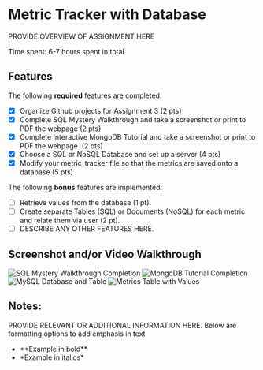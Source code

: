 # Metric Tracker with Database

PROVIDE OVERVIEW OF ASSIGNMENT HERE

Time spent: 6-7 hours spent in total

## Features

The following **required** features are completed:

- [X] Organize Github projects for Assignment 3 (2 pts)
- [X] Complete SQL Mystery Walkthrough and take a screenshot or print to PDF the webpage (2 pts)
- [X] Complete Interactive MongoDB Tutorial and take a screenshot or print to PDF the webpage  (2 pts)
- [X] Choose a SQL or NoSQL Database and set up a server (4 pts)
- [X] Modify your metric_tracker file so that the metrics are saved onto a database (5 pts)

The following **bonus** features are implemented:

- [ ] Retrieve values from the database (1 pt).
- [ ] Create separate Tables (SQL) or Documents (NoSQL) for each metric and relate them via user (2 pt).
- [ ] DESCRIBE ANY OTHER FEATURES HERE.

## Screenshot and/or Video Walkthrough

<img src="Images/Screenshot 2024-03-23 at 4.37.54 PM.png" title='SQL Mystery Walkthrough Completion' width='' alt='SQL Mystery Walkthrough Completion' />
<img src="Images/Screenshot 2024-03-23 at 4.45.12 PM.png" title='MongoDB Tutorial Completion' width='' alt='MongoDB Tutorial Completion' />
<img src="Images/Screenshot 2024-03-25 at 7.33.31 PM.png" title='MySQL Database and Table' width='' alt='MySQL Database and Table' />
<img src="Images/Screenshot 2024-03-25 at 7.19.51 PM.png" title='Metrics Table with Values' width='' alt='Metrics Table with Values' />

## Notes:
PROVIDE RELEVANT OR ADDITIONAL INFORMATION HERE. Below are formatting options to add emphasis in text
<ul>
  <li>**Example in bold**</li>
  <li>*Example in italics*</li>
</ul>
